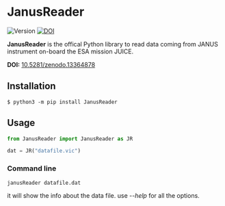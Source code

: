 # JanusReader

![Version](https://img.shields.io/badge/version-0.12.2-blue)
[![DOI](https://zenodo.org/badge/DOI/10.5281/zenodo.13364878.svg)](https://doi.org/10.5281/zenodo.13364878)

**JanusReader** is the offical Python library to read data coming from JANUS instrument on-board the ESA mission JUICE.

**DOI:** [10.5281/zenodo.13364878](https://zenodo.org/doi/10.5281/zenodo.13364878)

## Installation

```shell
$ python3 -m pip install JanusReader
```

## Usage

```python
from JanusReader import JanusReader as JR

dat = JR("datafile.vic")
```

### Command line

```console
janusReader datafile.dat
```

it will show the info about the data file. use *--help* for all the options.
